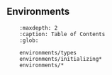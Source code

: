 ## Environments

``` toctree::
    :maxdepth: 2
    :caption: Table of Contents
    :glob:

    environments/types
    environments/initializing*
    environments/*
```
